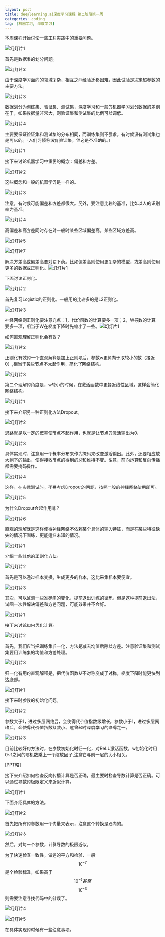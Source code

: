 ```yaml
---
layout: post
title: deeplearning.ai深度学习课程 第二阶段第一周
categories: coding
tag: [机器学习, 深度学习]
---
```


本周课程开始讨论一些工程实践中的重要问题。

![幻灯片1](C:\Users\fidel\OneDrive\Workspace\yifeitao.github.io\img\deeplearning-ai-coursera\C2W1L01\幻灯片1.JPG)

首先是数据集的划分问题。

![幻灯片2](C:\Users\fidel\OneDrive\Workspace\yifeitao.github.io\img\deeplearning-ai-coursera\C2W1L01\幻灯片2.JPG)

由于深度学习面向的领域复杂，相互之间经验迁移困难，因此试验是决定超参数的主要方法。<!-- more -->

![幻灯片3](C:\Users\fidel\OneDrive\Workspace\yifeitao.github.io\img\deeplearning-ai-coursera\C2W1L01\幻灯片3.JPG)

数据划分为训练集、验证集、测试集，深度学习和一般的机器学习划分数据的差别在于，如果数据量非常大，则验证集和测试集的比例可以调低。

![幻灯片4](C:\Users\fidel\OneDrive\Workspace\yifeitao.github.io\img\deeplearning-ai-coursera\C2W1L01\幻灯片4.JPG)

主要要保证验证集和测试集的分布相同，而训练集则不强求。有时候没有测试集也是可以的。（人们习惯称没有验证集，但这是不准确的。）

![幻灯片1](C:\Users\fidel\OneDrive\Workspace\yifeitao.github.io\img\deeplearning-ai-coursera\C2W1L02\幻灯片1.JPG)

接下来讨论机器学习中重要的概念：偏差和方差。

![幻灯片2](C:\Users\fidel\OneDrive\Workspace\yifeitao.github.io\img\deeplearning-ai-coursera\C2W1L02\幻灯片2.JPG)

这些概念和一般的机器学习是一样的。

![幻灯片3](C:\Users\fidel\OneDrive\Workspace\yifeitao.github.io\img\deeplearning-ai-coursera\C2W1L02\幻灯片3.JPG)

注意，有时候可能偏差和方差都很大。另外，要注意比较的基准，比如以人的识别率为基准。

![幻灯片4](C:\Users\fidel\OneDrive\Workspace\yifeitao.github.io\img\deeplearning-ai-coursera\C2W1L02\幻灯片4.JPG)

高偏差和高方差同时存在时一般时某些区域偏差高，某些区域方差高。

![幻灯片5](C:\Users\fidel\OneDrive\Workspace\yifeitao.github.io\img\deeplearning-ai-coursera\C2W1L02\幻灯片5.JPG)



![幻灯片7](C:\Users\fidel\OneDrive\Workspace\yifeitao.github.io\img\deeplearning-ai-coursera\C2W1L02\幻灯片7.JPG)

解决方差高或偏差高要对症下药。比如偏差高则使用更复杂的模型，方差高则使用更多的数据或正则化。![幻灯片1](C:\Users\fidel\OneDrive\Workspace\yifeitao.github.io\img\deeplearning-ai-coursera\C2W1L03\幻灯片1.JPG)

下面讨论正则化。

![幻灯片2](C:\Users\fidel\OneDrive\Workspace\yifeitao.github.io\img\deeplearning-ai-coursera\C2W1L03\幻灯片2.JPG)

首先复习Logistic的正则化。一般用的比较多的是L2正则化。

![幻灯片3](C:\Users\fidel\OneDrive\Workspace\yifeitao.github.io\img\deeplearning-ai-coursera\C2W1L03\幻灯片3.JPG)

神经网络则正则化要注意几点：1，代价函数的计算要多一项；2，W导数的计算要多一项，相当于W在梯度下降时先缩小了一些。![幻灯片1](C:\Users\fidel\OneDrive\Workspace\yifeitao.github.io\img\deeplearning-ai-coursera\C2W1L03b\幻灯片1.JPG)

如何直观理解正则化会有效？

![幻灯片2](C:\Users\fidel\OneDrive\Workspace\yifeitao.github.io\img\deeplearning-ai-coursera\C2W1L03b\幻灯片2.JPG)

正则化有效的一个直观解释是加上正则项后，参数w更倾向于取较小的数（接近0）,相当于某些节点不太起作用，简化了网络结构。

![幻灯片3](C:\Users\fidel\OneDrive\Workspace\yifeitao.github.io\img\deeplearning-ai-coursera\C2W1L03b\幻灯片3.JPG)

第二个理解的角度是，w较小的时候，在激活函数中更接近线性区域，这样会简化网络结构。

![幻灯片1](C:\Users\fidel\OneDrive\Workspace\yifeitao.github.io\img\deeplearning-ai-coursera\C2W1L04\幻灯片1.JPG)

接下来介绍另一种正则化方法Dropout。

![幻灯片2](C:\Users\fidel\OneDrive\Workspace\yifeitao.github.io\img\deeplearning-ai-coursera\C2W1L04\幻灯片2.JPG)

思路就是以一定的概率使节点不起作用，也就是让节点的激活输出为0。

![幻灯片3](C:\Users\fidel\OneDrive\Workspace\yifeitao.github.io\img\deeplearning-ai-coursera\C2W1L04\幻灯片3.JPG)

具体实现时，注意用一个概率分布来作为掩码来改变激活输出。此外，还要相应放大剩下的输出，使得接收节点的得到的总和维持不变。注意，前向运算和反向传播都需要掩码操作。

![幻灯片4](C:\Users\fidel\OneDrive\Workspace\yifeitao.github.io\img\deeplearning-ai-coursera\C2W1L04\幻灯片4.JPG)

这样，在实际测试时，不用考虑Dropout的问题，按照一般的神经网络使用即可。

![幻灯片5](C:\Users\fidel\OneDrive\Workspace\yifeitao.github.io\img\deeplearning-ai-coursera\C2W1L04\幻灯片5.JPG)

为什么Dropout会起作用呢？

![幻灯片6](C:\Users\fidel\OneDrive\Workspace\yifeitao.github.io\img\deeplearning-ai-coursera\C2W1L04\幻灯片6.JPG)

直观的理解就是这样使得神经网络不依赖某个具体的输入特征，而是在某些特征缺失的情况下训练，更能适应未知的情况。

![幻灯片1](C:\Users\fidel\OneDrive\Workspace\yifeitao.github.io\img\deeplearning-ai-coursera\C2W1L05\幻灯片1.JPG)

介绍一些其他的正则化方法。

![幻灯片2](C:\Users\fidel\OneDrive\Workspace\yifeitao.github.io\img\deeplearning-ai-coursera\C2W1L05\幻灯片2.JPG)

首先是可以通过样本变换，生成更多的样本，这比采集样本要便宜。

![幻灯片3](C:\Users\fidel\OneDrive\Workspace\yifeitao.github.io\img\deeplearning-ai-coursera\C2W1L05\幻灯片3.JPG)

其次，可以监测一些准确率的变化，提前退出训练的循环。但是这种提前退出法，试图一次性解决偏差和方差问题，可能效果并不会好。

![幻灯片1](C:\Users\fidel\OneDrive\Workspace\yifeitao.github.io\img\deeplearning-ai-coursera\C2W1L06\幻灯片1.JPG)

接下来讨论如何优化计算。

![幻灯片2](C:\Users\fidel\OneDrive\Workspace\yifeitao.github.io\img\deeplearning-ai-coursera\C2W1L06\幻灯片2.JPG)

首先，我们应当把训练集归一化，方法是减去均值后除以方差。注意验证集和测试集要用训练集的均值和方差处理。

![幻灯片3](C:\Users\fidel\OneDrive\Workspace\yifeitao.github.io\img\deeplearning-ai-coursera\C2W1L06\幻灯片3.JPG)

归一化有用的直观解释是，把代价函数从不对称变成了对称，梯度下降时能更快到达底部。

![幻灯片1](C:\Users\fidel\OneDrive\Workspace\yifeitao.github.io\img\deeplearning-ai-coursera\C2W1L07\幻灯片1.JPG)

接下来时参数的初始化问题。

![幻灯片2](C:\Users\fidel\OneDrive\Workspace\yifeitao.github.io\img\deeplearning-ai-coursera\C2W1L07\幻灯片2.JPG)

参数大于1，进过多层网络后，会使得代价值指数级增长。参数小于1，进过多层网络后，会使得代价值指数级减小。这曾经时深度学习的障碍之一。

![幻灯片3](C:\Users\fidel\OneDrive\Workspace\yifeitao.github.io\img\deeplearning-ai-coursera\C2W1L07\幻灯片3.JPG)

目前比较好的方法时，在参数初始化时归一化，对ReLU激活函数，w初始化时用0~1之间的随机数乘上一个缩放因子,注意它与前一层的大小相关。

[PPT略]

接下来介绍如何检查反向传播计算是否正确，最主要时检查导数计算是否正确。可以通过导数的极限定义来近似计算。

![幻灯片1](C:\Users\fidel\OneDrive\Workspace\yifeitao.github.io\img\deeplearning-ai-coursera\C2W1L09\幻灯片1.JPG)

下面介绍具体的方法。

![幻灯片2](C:\Users\fidel\OneDrive\Workspace\yifeitao.github.io\img\deeplearning-ai-coursera\C2W1L09\幻灯片2.JPG)

首先把所有的参数用一个向量来表示，注意这个转换是双向的。

![幻灯片3](C:\Users\fidel\OneDrive\Workspace\yifeitao.github.io\img\deeplearning-ai-coursera\C2W1L09\幻灯片3.JPG)

然后，对每一个参数，计算导数的极限近似。

为了快速检查一致性，做差的平方和检验，一般$$10^{-7}$$是个检验标准，如果高于$$10^{-5}甚至$$$$10^{-3}$$则需要注意寻找代码中的错误了。

![幻灯片4](C:\Users\fidel\OneDrive\Workspace\yifeitao.github.io\img\deeplearning-ai-coursera\C2W1L09\幻灯片4.JPG)

![幻灯片5](C:\Users\fidel\OneDrive\Workspace\yifeitao.github.io\img\deeplearning-ai-coursera\C2W1L09\幻灯片5.JPG)



在具体实现的时候有一些注意事项。






